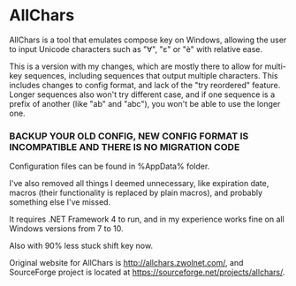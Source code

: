 # AllChars
AllChars is a tool that emulates compose key on Windows, allowing the user to input Unicode characters such as "∀", "ε" or "è" with relative ease.

This is a version with my changes, which are mostly there to allow for multi-key sequences, including sequences that output multiple characters.
This includes changes to config format, and lack of the "try reordered" feature.
Longer sequences also won't try different case, and if one sequence is a prefix of another (like "ab" and "abc"), you won't be able to use the longer one.
### BACKUP YOUR OLD CONFIG, NEW CONFIG FORMAT IS INCOMPATIBLE AND THERE IS NO MIGRATION CODE
Configuration files can be found in %AppData% folder.

I've also removed all things I deemed unnecessary, like expiration date, macros (their functionality is replaced by plain macros), and probably something else I've missed.

It requires .NET Framework 4 to run, and in my experience works fine on all Windows versions from 7 to 10.

Also with 90% less stuck shift key now.

Original website for AllChars is http://allchars.zwolnet.com/, and SourceForge project is located at https://sourceforge.net/projects/allchars/.
